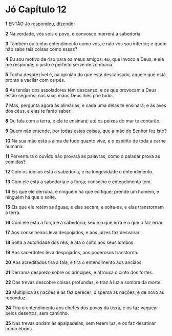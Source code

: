 # Jó Capítulo 12

**1** 	ENTÃO Jó respondeu, dizendo:

**2** 	Na verdade, vós sois o povo, e convosco morrerá a sabedoria.

**3** 	Também eu tenho entendimento como vós, e não vos sou inferior; e quem não sabe tais coisas como essas?

**4** 	Eu sou motivo de riso para os meus amigos; eu, que invoco a Deus, e ele me responde; o justo e perfeito serve de zombaria.

**5** 	Tocha desprezível é, na opinião do que está descansado, aquele que está pronto a vacilar com os pés.

**6** 	As tendas dos assoladores têm descanso, e os que provocam a Deus estão seguros; nas suas mãos Deus lhes põe tudo.

**7** 	Mas, pergunta agora às alimárias, e cada uma delas te ensinará; e às aves dos céus, e elas te farão saber;

**8** 	Ou fala com a terra, e ela te ensinará; até os peixes do mar te contarão.

**9** 	Quem não entende, por todas estas coisas, que a mão do Senhor fez isto?

**10** 	Na sua mão está a alma de tudo quanto vive, e o espírito de toda a carne humana.

**11** 	Porventura o ouvido não provará as palavras, como o paladar prova as comidas?

**12** 	Com os idosos está a sabedoria, e na longevidade o entendimento.

**13** 	Com ele está a sabedoria e a força; conselho e entendimento tem.

**14** 	Eis que ele derruba, e ninguém há que edifique; prende um homem, e ninguém há que o solte.

**15** 	Eis que ele retém as águas, e elas secam; e solta-as, e elas transtornam a terra.

**16** 	Com ele está a força e a sabedoria; seu é o que erra e o que o faz errar.

**17** 	Aos conselheiros leva despojados, e aos juízes faz desvairar.

**18** 	Solta a autoridade dos reis, e ata o cinto aos seus lombos.

**19** 	Aos sacerdotes leva despojados, aos poderosos transtorna.

**20** 	Aos acreditados tira a fala, e tira o entendimento aos anciãos.

**21** 	Derrama desprezo sobre os príncipes, e afrouxa o cinto dos fortes.

**22** 	Das trevas descobre coisas profundas, e traz à luz a sombra da morte.

**23** 	Multiplica as nações e as faz perecer; dispersa as nações, e de novo as reconduz.

**24** 	Tira o entendimento aos chefes dos povos da terra, e os faz vaguear pelos desertos, sem caminho.

**25** 	Nas trevas andam às apalpadelas, sem terem luz, e os faz desatinar como ébrios.

